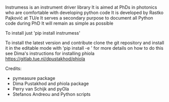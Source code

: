 Instrumess is an instrument driver library 
It is aimed at PhDs in photonics who are comfortable with developing python code
It is developed by Rastko Pajković at TU/e
It serves a secondary purpose to document all Python code during PhD
It will remain as simple as possible

To install just 'pip install instrumess'

To install the latest version and contribute clone the git repository
and install it in the editable mode with 'pip install -e <git-repo-local>'
for more details on how to do this see Dima's instructions for installing phiola
https://gitlab.tue.nl/dpustakhod/phiola

Credits:
- pymeasure package
- Dima Pustakhod and phiola package
- Perry van Schijk and pyOla
- Stefanos Andreou and Python scripts